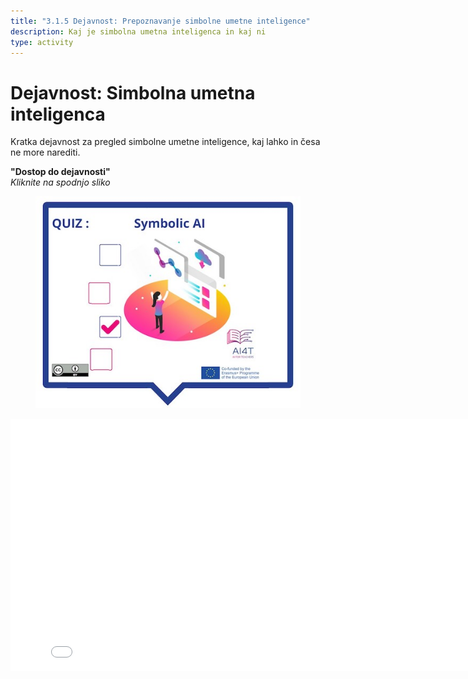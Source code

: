 ```yaml
---
title: "3.1.5 Dejavnost: Prepoznavanje simbolne umetne inteligence"
description: Kaj je simbolna umetna inteligenca in kaj ni
type: activity
---
```


# Dejavnost: Simbolna umetna inteligenca

Kratka dejavnost za pregled simbolne umetne inteligence, kaj lahko in česa ne more narediti.

**"Dostop do dejavnosti"**  
_Kliknite na spodnjo sliko_

<figure>
  <img src="Images/VisuelQUIZSymbolicAI.jpg" alt="Symbolic AI"/>  
</figure>

<center><iframe width="818" height="404" src="3-1-5a-activity-what-type-of-ai/3-1-5a-Symbolic-AI.html" frameborder="0" allowfullscreen></iframe></center>
